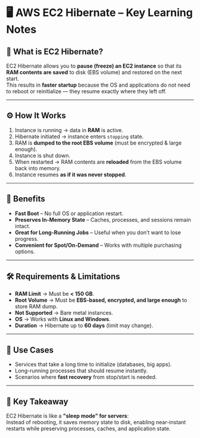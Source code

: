 # 🖥️ AWS EC2 Hibernate – Key Learning Notes

## 📌 What is EC2 Hibernate?
EC2 Hibernate allows you to **pause (freeze) an EC2 instance** so that its **RAM contents are saved** to disk (EBS volume) and restored on the next start.  
This results in **faster startup** because the OS and applications do not need to reboot or reinitialize — they resume exactly where they left off.

---

## ⚙️ How It Works
1. Instance is running → data in **RAM** is active.  
2. Hibernate initiated → instance enters `stopping` state.  
3. RAM is **dumped to the root EBS volume** (must be encrypted & large enough).  
4. Instance is shut down.  
5. When restarted → RAM contents are **reloaded** from the EBS volume back into memory.  
6. Instance resumes **as if it was never stopped**.

---

## 🚀 Benefits
- **Fast Boot** – No full OS or application restart.  
- **Preserves In-Memory State** – Caches, processes, and sessions remain intact.  
- **Great for Long-Running Jobs** – Useful when you don’t want to lose progress.  
- **Convenient for Spot/On-Demand** – Works with multiple purchasing options.  

---

## 🛠️ Requirements & Limitations
- **RAM Limit** → Must be **< 150 GB**.  
- **Root Volume** → Must be **EBS-based, encrypted, and large enough** to store RAM dump.  
- **Not Supported** → Bare metal instances.  
- **OS** → Works with **Linux and Windows**.  
- **Duration** → Hibernate up to **60 days** (limit may change).  

---

## 📖 Use Cases
- Services that take a long time to initialize (databases, big apps).  
- Long-running processes that should resume instantly.  
- Scenarios where **fast recovery** from stop/start is needed.  

---

## 🧠 Key Takeaway
EC2 Hibernate is like a **"sleep mode" for servers**:  
Instead of rebooting, it saves memory state to disk, enabling near-instant restarts while preserving processes, caches, and application state.

